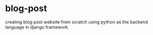 # blog-post
creating blog post website from scratch using python as the backend language in django framework.
